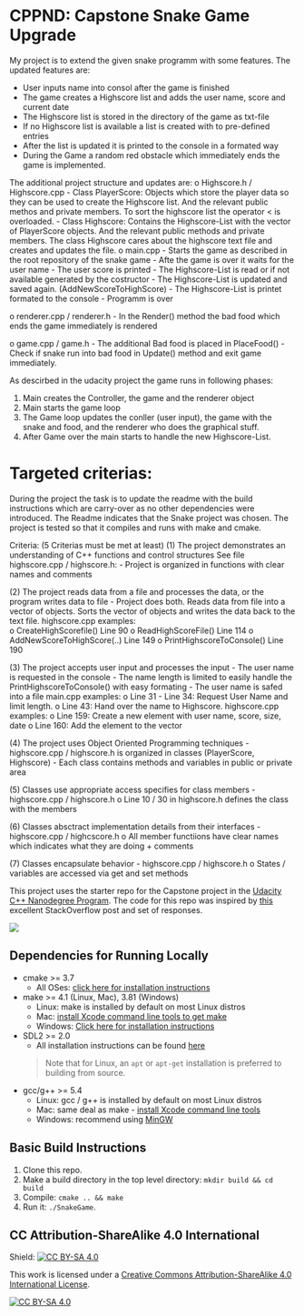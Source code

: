 # CPPND: Capstone Snake Game Upgrade

My project is to extend the given snake programm with some features. The updated features are: 
- User inputs name into consol after the game is finished
- The game creates a Highscore list and adds the user name, score and current date
- The Highscore list is stored in the directory of the game as txt-file
- If no Highscore list is available a list is created with to pre-defined entries
- After the list is updated it is printed to the console in a formated way 
- During the Game a random red obstacle which immediately ends the game is implemented.

The additional project structure and updates are: 
o Highscore.h / Highscore.cpp
	- Class PlayerScore: 	Objects which store the player data so they can be 
				used to create the Highscore list. And the relevant
				public methos and private members. 
				To sort the highscore list the operator < is overloaded.
	- Class Highscore:	Contains the Highscore-List with the vector of 
				PlayerScore objects. And the relevant public methods
				and private members. 
				The class Highscore cares about the highscore text file
				and creates and updates the file. 
o main.cpp
	- Starts the game as described in the root repository of the snake game
	- Afte the game is over it waits for the user name
	- The user score is printed
	- The Highscore-List is read or if not available generated by the costructor
	- The Highscore-List is updated and saved again. (AddNewScoreToHighScore)
	- The Highscore-List is printet formated to the console
	- Programm is over

o renderer.cpp / renderer.h
	- In the Render() method the bad food which ends the game immediately is rendered

o game.cpp / game.h
	- The additional Bad food is placed in PlaceFood()
	- Check if snake run into bad food in Update() method and exit game immediately. 

As descirbed in the udacity project the game runs in following phases: 
1. Main creates the Controller, the game and the renderer object
2. Main starts the game loop
3. The Game loop updates the conller (user input), the game with the snake and food, 
   and the renderer who does the graphical stuff. 
4. After Game over the main starts to handle the new Highscore-List. 

# Targeted criterias: 
During the project the task is to update the readme with the build instructions which are carry-over as no other dependencies were introduced. The Readme indicates that the Snake
project was chosen. The project is tested so that it compiles and runs with make and cmake.

Criteria: (5 Criterias must be met at least)
(1) 	The project demonstrates an understanding of C++ functions and control structures
	See file highscore.cpp / highscore.h: 
	- Project is organized in functions with clear names and comments

(2) 	The project reads data from a file and processes the data, or the program writes
	data to file
	- Project does both. Reads data from file into a vector of objects. Sorts the 
	  vector of objects and writes the data back to the text file. 
	highscore.cpp examples: 	
		o CreateHighScorefile() Line 90
		o ReadHighScoreFile() Line 114
		o AddNewScoreToHighScore(..) Line 149
		o PrintHighscoreToConsole() Line 190

(3) 	The project accepts user input and processes the input 
	- The user name is requested in the console
	- The name length is limited to easily handle the PrintHighscoreToConsole() with 		  easy formating
	- The user name is safed into a file
	main.cpp examples:
		o Line 31 - Line 34: Request User Name and limit length. 
		o Line 43: Hand over the name to Highscore. 
	highscore.cpp examples:
		o Line 159: Create a new element with user name, score, size, date
		o Line 160: Add the element to the vector

(4) 	The project uses Object Oriented Programming techniques
	- highscore.cpp / highscore.h is organized in classes (PlayerScore, Highscore)
	- Each class contains methods and variables in public or private area

(5) 	Classes use appropriate access specifies for class members
	- highscore.cpp / highscore.h
		o Line 10 / 30 in highscore.h defines the class with the members

(6) 	Classes absctract implementation details from their interfaces
	- highscore.cpp / highcscore.h
		o All member functiions have clear names which indicates what they are 
		  doing + comments

(7) 	Classes encapsulate behavior 
	- highscore.cpp / highscore.h
		o States / variables are accessed via get and set methods


	


This project uses the starter repo for the Capstone project in the [Udacity C++ Nanodegree Program](https://www.udacity.com/course/c-plus-plus-nanodegree--nd213). The code for this repo was inspired by [this](https://codereview.stackexchange.com/questions/212296/snake-game-in-c-with-sdl) excellent StackOverflow post and set of responses.

<img src="snake_game.gif"/>

## Dependencies for Running Locally
* cmake >= 3.7
  * All OSes: [click here for installation instructions](https://cmake.org/install/)
* make >= 4.1 (Linux, Mac), 3.81 (Windows)
  * Linux: make is installed by default on most Linux distros
  * Mac: [install Xcode command line tools to get make](https://developer.apple.com/xcode/features/)
  * Windows: [Click here for installation instructions](http://gnuwin32.sourceforge.net/packages/make.htm)
* SDL2 >= 2.0
  * All installation instructions can be found [here](https://wiki.libsdl.org/Installation)
  >Note that for Linux, an `apt` or `apt-get` installation is preferred to building from source. 
* gcc/g++ >= 5.4
  * Linux: gcc / g++ is installed by default on most Linux distros
  * Mac: same deal as make - [install Xcode command line tools](https://developer.apple.com/xcode/features/)
  * Windows: recommend using [MinGW](http://www.mingw.org/)

## Basic Build Instructions

1. Clone this repo.
2. Make a build directory in the top level directory: `mkdir build && cd build`
3. Compile: `cmake .. && make`
4. Run it: `./SnakeGame`.


## CC Attribution-ShareAlike 4.0 International


Shield: [![CC BY-SA 4.0][cc-by-sa-shield]][cc-by-sa]

This work is licensed under a
[Creative Commons Attribution-ShareAlike 4.0 International License][cc-by-sa].

[![CC BY-SA 4.0][cc-by-sa-image]][cc-by-sa]

[cc-by-sa]: http://creativecommons.org/licenses/by-sa/4.0/
[cc-by-sa-image]: https://licensebuttons.net/l/by-sa/4.0/88x31.png
[cc-by-sa-shield]: https://img.shields.io/badge/License-CC%20BY--SA%204.0-lightgrey.svg

